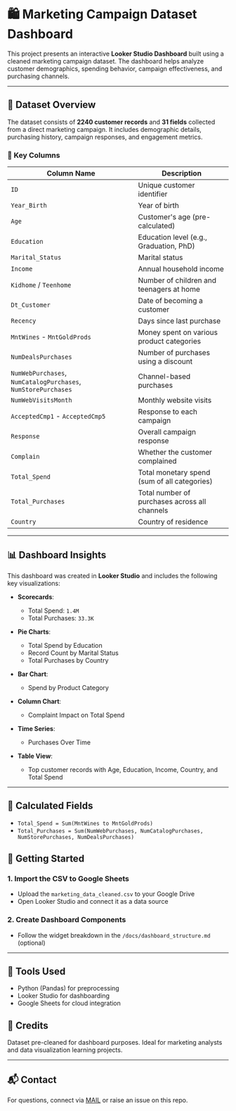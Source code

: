 
# 🛍️ Marketing Campaign Dataset Dashboard

This project presents an interactive **Looker Studio Dashboard** built using a cleaned marketing campaign dataset. The dashboard helps analyze customer demographics, spending behavior, campaign effectiveness, and purchasing channels.

---

## 📁 Dataset Overview

The dataset consists of **2240 customer records** and **31 fields** collected from a direct marketing campaign. It includes demographic details, purchasing history, campaign responses, and engagement metrics.

### 🔑 Key Columns

| Column Name         | Description |
|---------------------|-------------|
| `ID`                | Unique customer identifier |
| `Year_Birth`        | Year of birth |
| `Age`               | Customer's age (pre-calculated) |
| `Education`         | Education level (e.g., Graduation, PhD) |
| `Marital_Status`    | Marital status |
| `Income`            | Annual household income |
| `Kidhome` / `Teenhome` | Number of children and teenagers at home |
| `Dt_Customer`       | Date of becoming a customer |
| `Recency`           | Days since last purchase |
| `MntWines` - `MntGoldProds` | Money spent on various product categories |
| `NumDealsPurchases` | Number of purchases using a discount |
| `NumWebPurchases`, `NumCatalogPurchases`, `NumStorePurchases` | Channel-based purchases |
| `NumWebVisitsMonth` | Monthly website visits |
| `AcceptedCmp1` - `AcceptedCmp5` | Response to each campaign |
| `Response`          | Overall campaign response |
| `Complain`          | Whether the customer complained |
| `Total_Spend`       | Total monetary spend (sum of all categories) |
| `Total_Purchases`   | Total number of purchases across all channels |
| `Country`           | Country of residence |

---

## 📊 Dashboard Insights
This dashboard was created in **Looker Studio** and includes the following key visualizations:

- **Scorecards**: 
  - Total Spend: `1.4M`
  - Total Purchases: `33.3K`

- **Pie Charts**:
  - Total Spend by Education
  - Record Count by Marital Status
  - Total Purchases by Country

- **Bar Chart**:
  - Spend by Product Category

- **Column Chart**:
  - Complaint Impact on Total Spend

- **Time Series**:
  - Purchases Over Time

- **Table View**:
  - Top customer records with Age, Education, Income, Country, and Total Spend

---

## 📌 Calculated Fields

- `Total_Spend = Sum(MntWines to MntGoldProds)`
- `Total_Purchases = Sum(NumWebPurchases, NumCatalogPurchases, NumStorePurchases, NumDealsPurchases)`


## 🚀 Getting Started

### 1. Import the CSV to Google Sheets
- Upload the `marketing_data_cleaned.csv` to your Google Drive
- Open Looker Studio and connect it as a data source

### 2. Create Dashboard Components
- Follow the widget breakdown in the `/docs/dashboard_structure.md` (optional)

---

## 🤖 Tools Used
- Python (Pandas) for preprocessing
- Looker Studio for dashboarding
- Google Sheets for cloud integration



## 🙌 Credits
Dataset pre-cleaned for dashboard purposes. Ideal for marketing analysts and data visualization learning projects.

---

## 📬 Contact
For questions, connect via [MAIL](dishagarg1031@gmail.com) or raise an issue on this repo.
